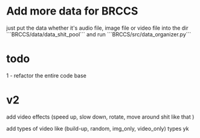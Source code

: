 # Add more data for BRCCS
<p>
just put the data whether it's audio file, image file or video file into the dir ```BRCCS/data/data_shit_pool```
and run ```BRCCS/src/data_organizer.py```
</p>

# todo
<p>1 - refactor the entire code base </p>


# v2
<p> add video effects (speed up, slow down, rotate, move around shit like that )</p>
<p> add types of video like (build-up, random, img_only, video_only) types yk</p>